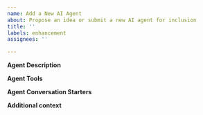 ```yaml
---
name: Add a New AI Agent
about: Propose an idea or submit a new AI agent for inclusion
title: ''
labels: enhancement
assignees: ''

---
```


<!-- Your issue may already be reported! Please search for it before creating one. -->

**Agent Description**
<!-- Summarize the purpose and functionality of the proposed agent in a few concise sentences. -->

**Agent Tools**
<!-- List and describe the tools (if any) your agent requires or uses. -->
<!-- foo: Brief description of tool foo -->
<!-- bar: Brief description of tool bar -->

**Agent Conversation Starters**
<!-- Provide examples of natural language prompts a user may use to interact with the agent. -->

**Additional context**
<!-- Include any additional useful details that could help reviewers understand the feature request, such as relevant documentation, use cases, or screenshots. -->
